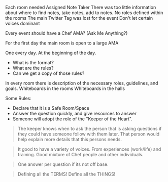 
Each room needed Assigned Note Taker
There was too little information about where to find notes, take notes, add to notes.
No roles defined within the rooms
The main Twitter Tag was lost for the event
Don't let certain voices dominant

Every event should have a Chef AMA? (Ask Me Anything?)

For the first day the main room is open to a large AMA

One every day. At the beginning of the day.

* What is the format?
* What are the rules?
* Can we get a copy of those rules?

In every room there is description of the necessary roles, guidelines, and goals.
Whiteboards in the rooms
Whiteboards in the halls

Some Rules:

* Declare that it is a Safe Room/Space
* Answer the question quickly, and give resources to answer
* Someone will adopt the role of the "Keeper of the Heart".

> The keeper knows when to ask the person that is asking questions if they could have someone follow with them later. That person would help explain more details that this persons needs.

> It good to have a variety of voices. From experiences (work/life) and training. Good mixture of Chef people and other individuals.

> One answer per question if its not off base.

> Defining all the TERMS! Define all the THINGS!




